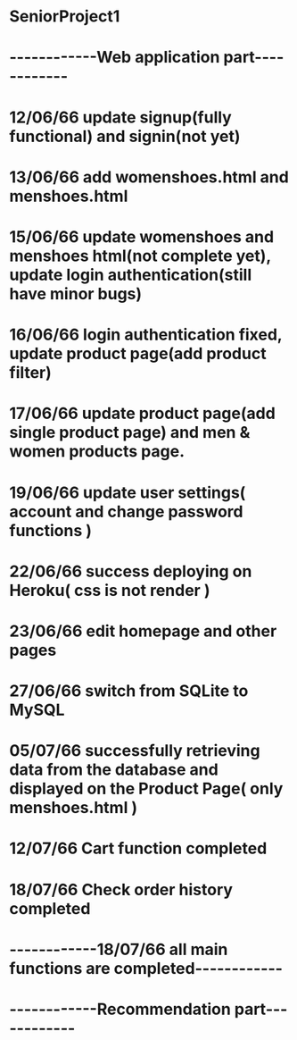﻿# SeniorProject1
# ------------Web application part------------
# 12/06/66 update signup(fully functional) and signin(not yet)
# 13/06/66 add womenshoes.html and menshoes.html
# 15/06/66 update womenshoes and menshoes html(not complete yet), update login authentication(still have minor bugs)
# 16/06/66 login authentication fixed, update product page(add product filter)
# 17/06/66 update product page(add single product page) and men & women products page.
# 19/06/66 update user settings( account and change password functions )
# 22/06/66 success deploying on Heroku( css is not render )
# 23/06/66 edit homepage and other pages
# 27/06/66 switch from SQLite to MySQL
# 05/07/66 successfully retrieving data from the database and displayed on the Product Page( only menshoes.html )
# 12/07/66 Cart function completed
# 18/07/66 Check order history completed
# ------------18/07/66 all main functions are completed------------

# ------------Recommendation part------------
